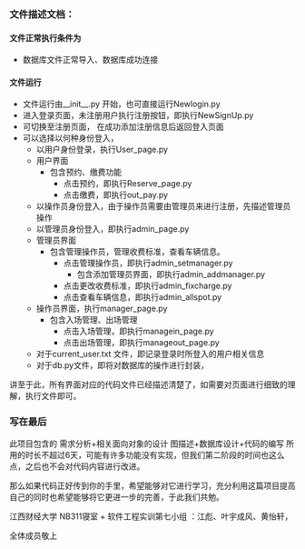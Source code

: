 ### 文件描述文档：

#### 文件正常执行条件为

-   数据库文件正常导入、数据库成功连接



#### 文件运行

-   文件运行由__init__.py  开始，也可直接运行Newlogin.py 
-   进入登录页面，未注册用户执行注册按钮，即执行NewSignUp.py
-   可切换至注册页面， 在成功添加注册信息后返回登入页面
-   可以选择以何种身份登入，
    -   以用户身份登录，执行User_page.py
    -   用户界面
        -   包含预约、缴费功能
            -   点击预约，即执行Reserve_page.py
            -   点击缴费，即执行out_pay.py
    -   以操作员身份登入，由于操作员需要由管理员来进行注册，先描述管理员操作
    -   以管理员身份登入，即执行admin_page.py
    -   管理员界面
        -   包含管理操作员，管理收费标准，查看车辆信息。
            -   点击管理操作员，即执行admin_setmanager.py
                -   包含添加管理员界面，即执行admin_addmanager.py
            -   点击更改收费标准，即执行admin_fixcharge.py
            -   点击查看车辆信息，即执行admin_allspot.py
    -   操作员界面，执行manager_page.py
        -   包含入场管理、出场管理
            -   点击入场管理，即执行managein_page.py
            -   点击出场管理，即执行manageout_page.py
    -   对于current_user.txt 文件，即记录登录时所登入的用户相关信息
    -   对于db.py文件，即将对数据库的操作进行封装，

讲至于此，所有界面对应的代码文件已经描述清楚了，如需要对页面进行细致的理解，执行文件即可。





### 写在最后

此项目包含的   需求分析+相关面向对象的设计 图描述+数据库设计+代码的编写   所用的时长不超过6天，可能有许多功能没有实现，但我们第二阶段的时间也这么点，之后也不会对代码内容进行改进。

那么如果代码正好传到你的手里，希望能够对它进行学习，充分利用这篇项目提高自己的同时也希望能够将它更进一步的完善，于此我们共勉。

江西财经大学 NB311寝室 +  软件工程实训第七小组 ：江彪、叶宇成风、黄怡轩，

全体成员敬上

